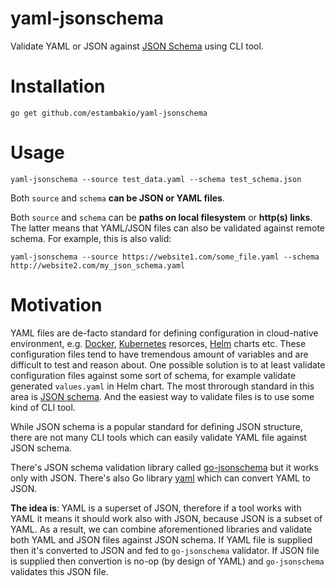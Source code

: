 # yaml-jsonschema

Validate YAML or JSON against [JSON Schema](http://json-schema.org/) using CLI tool.

# Installation

`go get github.com/estambakio/yaml-jsonschema`

# Usage

`yaml-jsonschema --source test_data.yaml --schema test_schema.json`

Both `source` and `schema` **can be JSON or YAML files**.

Both `source` and `schema` can be **paths on local filesystem** or **http(s) links**. The latter means that YAML/JSON files can also be validated against remote schema. For example, this is also valid:

`yaml-jsonschema --source https://website1.com/some_file.yaml --schema http://website2.com/my_json_schema.yaml`

# Motivation

YAML files are de-facto standard for defining configuration in cloud-native environment, e.g. [Docker](https://www.docker.com/), [Kubernetes](https://kubernetes.io/) resorces, [Helm](https://helm.sh/) charts etc. These configuration files tend to have tremendous amount of variables and are difficult to test and reason about. One possible solution is to at least validate configuration files against some sort of schema, for example validate generated `values.yaml` in Helm chart. The most throrough standard in this area is [JSON schema](http://json-schema.org/). And the easiest way to validate files is to use some kind of CLI tool.

While JSON schema is a popular standard for defining JSON structure, there are not many CLI tools which can easily validate YAML file against JSON schema.

There's JSON schema validation library called [go-jsonschema](https://github.com/xeipuuv/gojsonschema) but it works only with JSON. There's also Go library [yaml](https://github.com/ghodss/yaml) which can convert YAML to JSON.

**The idea is**: YAML is a superset of JSON, therefore if a tool works with YAML it means it should work also with JSON, because JSON is a subset of YAML. As a result, we can combine aforementioned libraries and validate both YAML and JSON files against JSON schema. If YAML file is supplied then it's converted to JSON and fed to `go-jsonschema` validator. If JSON file is supplied then convertion is no-op (by design of YAML) and `go-jsonschema` validates this JSON file.
